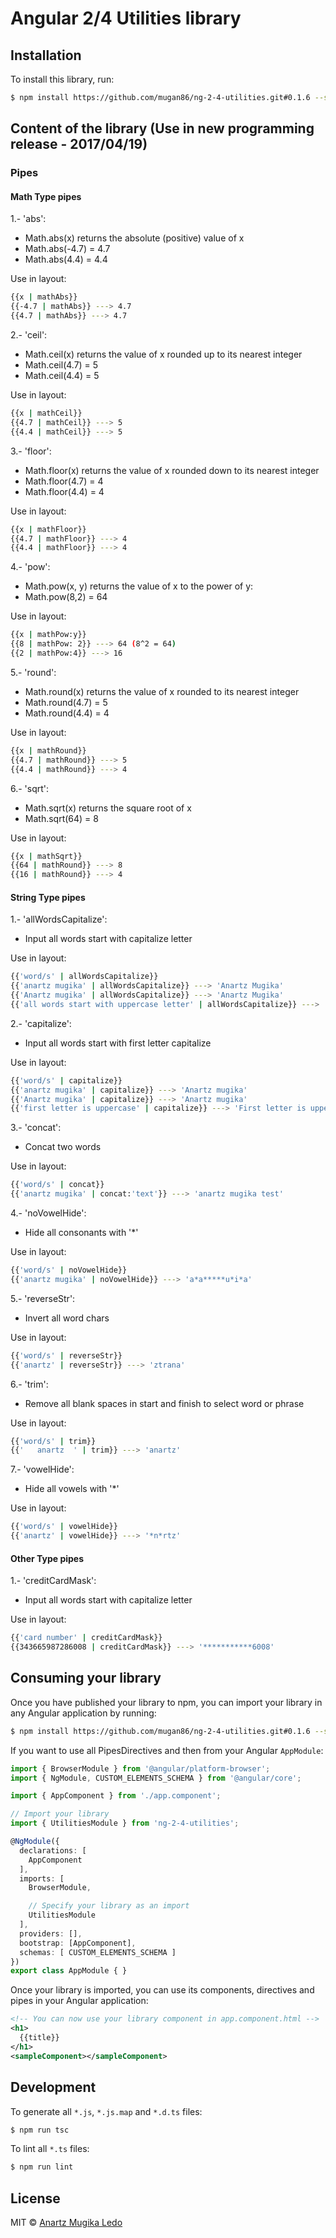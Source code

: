 # Angular 2/4 Utilities library

## Installation

To install this library, run:

```bash
$ npm install https://github.com/mugan86/ng-2-4-utilities.git#0.1.6 --save
```

## Content of the library (Use in new programming release - 2017/04/19)

### Pipes

#### Math Type pipes

1.- 'abs': 

 * Math.abs(x) returns the absolute (positive) value of x
 * Math.abs(-4.7) = 4.7
 * Math.abs(4.4) = 4.4
 
 Use in layout: 
 ```bash
 {{x | mathAbs}} 
 {{-4.7 | mathAbs}} ---> 4.7
 {{4.7 | mathAbs}} ---> 4.7
 ```
 
2.- 'ceil': 

 * Math.ceil(x) returns the value of x rounded up to its nearest integer
 * Math.ceil(4.7) = 5
 * Math.ceil(4.4) = 5
 
 Use in layout: 
 ```bash
 {{x | mathCeil}} 
 {{4.7 | mathCeil}} ---> 5
 {{4.4 | mathCeil}} ---> 5
 ```
 
3.- 'floor': 

 * Math.floor(x) returns the value of x rounded down to its nearest integer
 * Math.floor(4.7) = 4
 * Math.floor(4.4) = 4
 
 Use in layout: 
 ```bash
 {{x | mathFloor}} 
 {{4.7 | mathFloor}} ---> 4
 {{4.4 | mathFloor}} ---> 4
 ```

4.- 'pow': 

 * Math.pow(x, y) returns the value of x to the power of y:
 * Math.pow(8,2) = 64
 
 Use in layout: 
 ```bash
 {{x | mathPow:y}} 
 {{8 | mathPow: 2}} ---> 64 (8^2 = 64)
 {{2 | mathPow:4}} ---> 16
 ```

5.- 'round': 

 * Math.round(x) returns the value of x rounded to its nearest integer
 * Math.round(4.7) = 5
 * Math.round(4.4) = 4
 
 Use in layout: 
 ```bash
 {{x | mathRound}} 
 {{4.7 | mathRound}} ---> 5
 {{4.4 | mathRound}} ---> 4
 ```
 
6.- 'sqrt': 

 * Math.sqrt(x) returns the square root of x
 * Math.sqrt(64) = 8
 
 Use in layout: 
 ```bash
 {{x | mathSqrt}} 
 {{64 | mathRound}} ---> 8
 {{16 | mathRound}} ---> 4
 ```
 
#### String Type pipes

1.- 'allWordsCapitalize': 

 * Input all words start with capitalize letter
 
 Use in layout: 
 ```bash
 {{'word/s' | allWordsCapitalize}} 
 {{'anartz mugika' | allWordsCapitalize}} ---> 'Anartz Mugika'
 {{'Anartz mugika' | allWordsCapitalize}} ---> 'Anartz Mugika'
 {{'all words start with uppercase letter' | allWordsCapitalize}} ---> 'All Words Start With...'
 
 ```
2.- 'capitalize': 

 * Input all words start with first letter capitalize
 
 Use in layout: 
 ```bash
 {{'word/s' | capitalize}} 
 {{'anartz mugika' | capitalize}} ---> 'Anartz mugika'
 {{'Anartz mugika' | capitalize}} ---> 'Anartz mugika'
 {{'first letter is uppercase' | capitalize}} ---> 'First letter is uppercase...'
 
 ```

3.- 'concat': 

 * Concat two words
 
 Use in layout: 
 ```bash
 {{'word/s' | concat}} 
 {{'anartz mugika' | concat:'text'}} ---> 'anartz mugika test'
 
 ```

4.- 'noVowelHide': 

 * Hide all consonants with '*'
 
 Use in layout: 
 ```bash
 {{'word/s' | noVowelHide}} 
 {{'anartz mugika' | noVowelHide}} ---> 'a*a*****u*i*a'
 
 ```
 
5.- 'reverseStr':

 * Invert all word chars
 
 Use in layout: 
 ```bash
 {{'word/s' | reverseStr}} 
 {{'anartz' | reverseStr}} ---> 'ztrana'
 ```
 
6.- 'trim':

 * Remove all blank spaces in start and finish to select word or phrase
 
 Use in layout: 
 ```bash
 {{'word/s' | trim}} 
 {{'   anartz  ' | trim}} ---> 'anartz'
 ```
 
7.- 'vowelHide':

 * Hide all vowels with '*'
 
 Use in layout: 
 ```bash
 {{'word/s' | vowelHide}} 
 {{'anartz' | vowelHide}} ---> '*n*rtz'
 ```

#### Other Type pipes

1.- 'creditCardMask': 

 * Input all words start with capitalize letter
 
 Use in layout: 
 ```bash
 {{'card number' | creditCardMask}} 
 {{343665987286008 | creditCardMask}} ---> '***********6008'
 
 ```
 
## Consuming your library

Once you have published your library to npm, you can import your library in any Angular application by running:

```bash
$ npm install https://github.com/mugan86/ng-2-4-utilities.git#0.1.6 --save
```

If you want to use all PipesDirectives
and then from your Angular `AppModule`:

```typescript
import { BrowserModule } from '@angular/platform-browser';
import { NgModule, CUSTOM_ELEMENTS_SCHEMA } from '@angular/core';

import { AppComponent } from './app.component';

// Import your library
import { UtilitiesModule } from 'ng-2-4-utilities';

@NgModule({
  declarations: [
    AppComponent
  ],
  imports: [
    BrowserModule,

    // Specify your library as an import
    UtilitiesModule
  ],
  providers: [],
  bootstrap: [AppComponent],
  schemas: [ CUSTOM_ELEMENTS_SCHEMA ]
})
export class AppModule { }
```

Once your library is imported, you can use its components, directives and pipes in your Angular application:

```xml
<!-- You can now use your library component in app.component.html -->
<h1>
  {{title}}
</h1>
<sampleComponent></sampleComponent>
```

## Development

To generate all `*.js`, `*.js.map` and `*.d.ts` files:

```bash
$ npm run tsc
```

To lint all `*.ts` files:

```bash
$ npm run lint
```

## License

MIT © [Anartz Mugika Ledo](mailto:mugan86@gmail.com)


